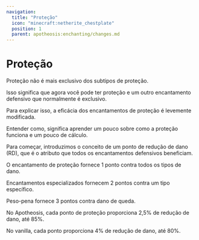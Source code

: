 ```yaml
---
navigation:
  title: "Proteção"
  icon: "minecraft:netherite_chestplate"
  position: 1
  parent: apotheosis:enchanting/changes.md
---
```


# Proteção

<Color id="blue">Proteção</Color> não é mais exclusivo dos subtipos de proteção.

Isso significa que agora você pode ter <Color id="blue">proteção</Color> e um outro encantamento defensivo que normalmente é exclusivo.

Para explicar isso, a eficácia dos encantamentos de proteção é levemente modificada.

Entender como, significa aprender um pouco sobre como a proteção funciona e um pouco de cálculo.

Para começar, introduzimos o conceito de um ponto de redução de dano (RD), que é o atributo que todos os encantamentos defensivos beneficiam.

O encantamento de <Color id="blue">proteção</Color> fornece 1 ponto contra todos os tipos de dano.

Encantamentos especializados fornecem 2 pontos contra um tipo específico.

<Color id="blue">Peso-pena</Color> fornece 3 pontos contra dano de queda.

No Apotheosis, cada ponto de proteção proporciona 2,5% de redução de dano, até 85%.

No vanilla, cada ponto proporciona 4% de redução de dano, até 80%.

